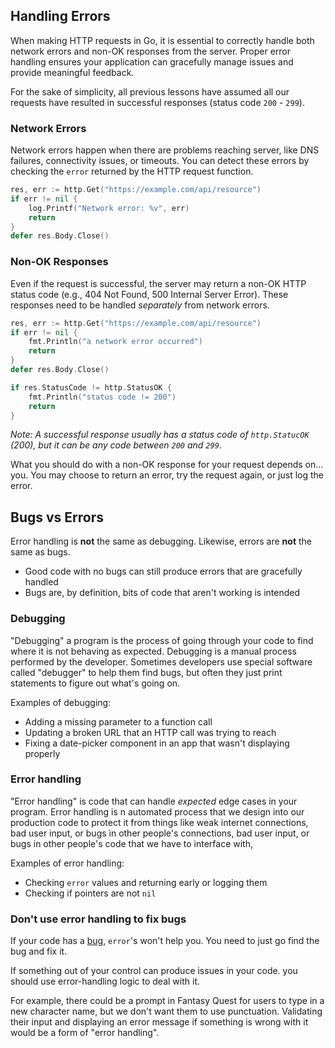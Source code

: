 ## Handling Errors
When making HTTP requests in Go, it is essential to correctly handle both network errors and non-OK responses from the server. Proper error handling ensures your application can gracefully manage issues and provide meaningful feedback.

For the sake of simplicity, all previous lessons have assumed all our requests have resulted in successful responses (status code `200` - `299`).

### Network Errors
Network errors happen when there are problems reaching server, like DNS failures, connectivity issues, or timeouts. You can detect these errors by checking the `error` returned by the HTTP request function.

```go
res, err := http.Get("https://example.com/api/resource")
if err != nil {
    log.Printf("Network error: %v", err)
    return
}
defer res.Body.Close()
```

### Non-OK Responses
Even if the request is successful, the server may return a non-OK HTTP status code (e.g., 404 Not Found, 500 Internal Server Error). These responses need to be handled *separately* from network errors.

```go
res, err := http.Get("https://example.com/api/resource")
if err != nil {
    fmt.Println("a network error occurred")
    return
}
defer res.Body.Close()

if res.StatusCode != http.StatusOK {
    fmt.Println("status code != 200")
    return
}
```

*Note: A successful response usually has a status code of `http.StatucOK` (200), but it can be any code between `200` and `299`*.

What you should do with a non-OK response for your request depends on... you. You may choose to return an error, try the request again, or just log the error.

## Bugs vs Errors
Error handling is **not** the same as debugging. Likewise, errors are **not** the same as bugs.
- Good code with no bugs can still produce errors that are gracefully handled
- Bugs are, by definition, bits of code that aren't working is intended

### Debugging
"Debugging" a program is the process of going through your code to find where it is not behaving as expected. Debugging is a manual process performed by the developer. Sometimes developers use special software called "debugger" to help them find bugs, but often they just print statements to figure out what's going on.

Examples of debugging:
- Adding a missing parameter to a function call
- Updating a broken URL that an HTTP call was trying to reach
- Fixing a date-picker component in an app that wasn't displaying properly

### Error handling
"Error handling" is code that can handle *expected* edge cases in your program. Error handling is n automated process that we design into our production code to protect it from things like weak internet connections, bad user input, or bugs in other people's connections, bad user input, or bugs in other people's code that we have to interface with,

Examples of error handling:
- Checking `error` values and returning early or logging them
- Checking if pointers are not `nil`

### Don't use error handling to fix bugs
If your code has a <u>bug</u>, `error`'s won't help you. You need to just go find the bug and fix it.

If something out of your control can produce issues in your code. you should use error-handling logic to deal with it.

For example, there could be a prompt in Fantasy Quest for users to type in a new character name, but we don't want them to use punctuation. Validating their input and displaying an error message if something is wrong with it would be a form of "error handling".